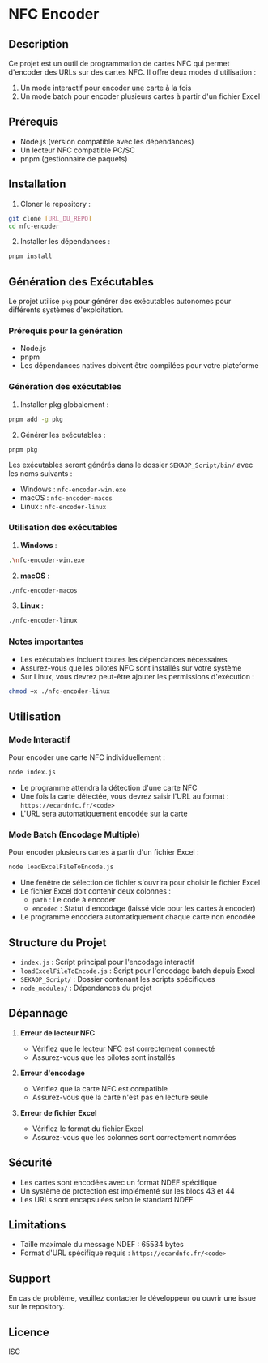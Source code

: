 # NFC Encoder

## Description

Ce projet est un outil de programmation de cartes NFC qui permet d'encoder des URLs sur des cartes NFC. Il offre deux modes d'utilisation :

1. Un mode interactif pour encoder une carte à la fois
2. Un mode batch pour encoder plusieurs cartes à partir d'un fichier Excel

## Prérequis

- Node.js (version compatible avec les dépendances)
- Un lecteur NFC compatible PC/SC
- pnpm (gestionnaire de paquets)

## Installation

1. Cloner le repository :

```bash
git clone [URL_DU_REPO]
cd nfc-encoder
```

2. Installer les dépendances :

```bash
pnpm install
```

## Génération des Exécutables

Le projet utilise `pkg` pour générer des exécutables autonomes pour différents systèmes d'exploitation.

### Prérequis pour la génération

- Node.js
- pnpm
- Les dépendances natives doivent être compilées pour votre plateforme

### Génération des exécutables

1. Installer pkg globalement :

```bash
pnpm add -g pkg
```

2. Générer les exécutables :

```bash
pnpm pkg
```

Les exécutables seront générés dans le dossier `SEKAOP_Script/bin/` avec les noms suivants :

- Windows : `nfc-encoder-win.exe`
- macOS : `nfc-encoder-macos`
- Linux : `nfc-encoder-linux`

### Utilisation des exécutables

1. **Windows** :

```bash
.\nfc-encoder-win.exe
```

2. **macOS** :

```bash
./nfc-encoder-macos
```

3. **Linux** :

```bash
./nfc-encoder-linux
```

### Notes importantes

- Les exécutables incluent toutes les dépendances nécessaires
- Assurez-vous que les pilotes NFC sont installés sur votre système
- Sur Linux, vous devrez peut-être ajouter les permissions d'exécution :

```bash
chmod +x ./nfc-encoder-linux
```

## Utilisation

### Mode Interactif

Pour encoder une carte NFC individuellement :

```bash
node index.js
```

- Le programme attendra la détection d'une carte NFC
- Une fois la carte détectée, vous devrez saisir l'URL au format : `https://ecardnfc.fr/<code>`
- L'URL sera automatiquement encodée sur la carte

### Mode Batch (Encodage Multiple)

Pour encoder plusieurs cartes à partir d'un fichier Excel :

```bash
node loadExcelFileToEncode.js
```

- Une fenêtre de sélection de fichier s'ouvrira pour choisir le fichier Excel
- Le fichier Excel doit contenir deux colonnes :
  - `path` : Le code à encoder
  - `encoded` : Statut d'encodage (laissé vide pour les cartes à encoder)
- Le programme encodera automatiquement chaque carte non encodée

## Structure du Projet

- `index.js` : Script principal pour l'encodage interactif
- `loadExcelFileToEncode.js` : Script pour l'encodage batch depuis Excel
- `SEKAOP_Script/` : Dossier contenant les scripts spécifiques
- `node_modules/` : Dépendances du projet

## Dépannage

1. **Erreur de lecteur NFC**

   - Vérifiez que le lecteur NFC est correctement connecté
   - Assurez-vous que les pilotes sont installés

2. **Erreur d'encodage**

   - Vérifiez que la carte NFC est compatible
   - Assurez-vous que la carte n'est pas en lecture seule

3. **Erreur de fichier Excel**
   - Vérifiez le format du fichier Excel
   - Assurez-vous que les colonnes sont correctement nommées

## Sécurité

- Les cartes sont encodées avec un format NDEF spécifique
- Un système de protection est implémenté sur les blocs 43 et 44
- Les URLs sont encapsulées selon le standard NDEF

## Limitations

- Taille maximale du message NDEF : 65534 bytes
- Format d'URL spécifique requis : `https://ecardnfc.fr/<code>`

## Support

En cas de problème, veuillez contacter le développeur ou ouvrir une issue sur le repository.

## Licence

ISC
